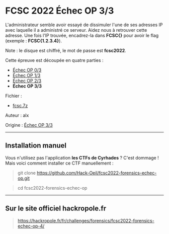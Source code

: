 # FCSC 2022 Échec OP 3/3

L'administrateur semble avoir essayé de dissimuler l'une de ses adresses IP avec laquelle il a administré ce serveur. Aidez nous à retrouver cette adresse. Une fois l'IP trouvée, encadrez-la dans **FCSC{}** pour avoir le flag (exemple : **FCSC{1.2.3.4}**).

Note : le disque est chiffré, le mot de passe est **fcsc2022**.


Cette épreuve est découpée en quatre parties :

- [Échec OP 0/3](README_0_3.md)
- [Échec OP 1/3](README_1_3.md)
- [Échec OP 2/3](README_2_3.md)
- **Échec OP 3/3**


Fichier : 
- [fcsc.7z](https://hackropole.fr/filer/fcsc2022-forensics-echec-op/public_filer/fcsc.7z)



Auteur : alx

Origine : [Échec OP 3/3](https://hackropole.fr/fr/challenges/forensics/fcsc2022-forensics-echec-op-4/)



-----------

## Installation manuel
Vous n'utilisez pas l'application **les CTFs de Cyrhades** ? C'est dommage !
Mais voici comment installer ce CTF manuellement :

> git clone https://github.com/Hack-Oeil/fcsc2022-forensics-echec-op.git

> cd fcsc2022-forensics-echec-op


-----------

## Sur le site officiel hackropole.fr
> https://hackropole.fr/fr/challenges/forensics/fcsc2022-forensics-echec-op-4/